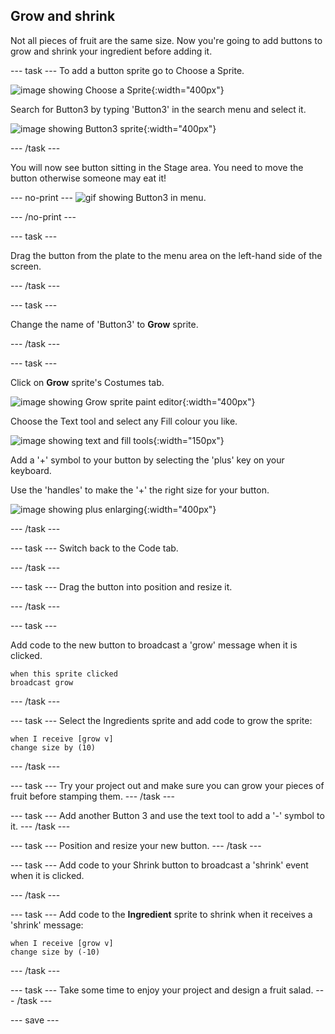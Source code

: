 ## Grow and shrink
Not all pieces of fruit are the same size. Now you're going to add buttons to grow and shrink your ingredient before adding it. 

--- task ---
To add a button sprite go to Choose a Sprite.

![image showing Choose a Sprite](images/fruit-choose-sprite.png){:width="400px"}

Search for Button3 by typing 'Button3' in the search menu and select it.

![image showing Button3 sprite](images/fruit-button3-sprite.png){:width="400px"}

--- /task ---

You will now see button sitting in the Stage area. You need to move the button otherwise someone may eat it!

--- no-print ---
![gif showing Button3 in menu](images/fruit-button3-menu.gif).

--- /no-print ---

--- task ---

Drag the button from the plate to the menu area on the left-hand side of the screen.

--- /task ---

--- task ---

Change the name of 'Button3' to **Grow** sprite.

--- /task ---

--- task ---

Click on **Grow** sprite's Costumes tab. 

![image showing Grow sprite paint editor](images/fruit-grow-paint.png){:width="400px"}

Choose the Text tool and select any Fill colour you like. 

![image showing text and fill tools](images/fruit-text-fill-tool.png){:width="150px"}

Add a '+' symbol to your button by selecting the 'plus' key on your keyboard.

Use the 'handles' to make the '+' the right size for your button. 

![image showing plus enlarging](images/fruit-grow-plus.png){:width="400px"}

--- /task ---

--- task ---
Switch back to the Code tab. 

--- /task ---

--- task ---
Drag the button into position and resize it. 

--- /task ---

--- task ---

Add code to the new button to broadcast a 'grow' message when it is clicked. 

```blocks3
when this sprite clicked
broadcast grow
```
--- /task ---

--- task ---
Select the Ingredients sprite and add code to grow the sprite:

```blocks3
when I receive [grow v]
change size by (10)
```
--- /task ---

--- task ---
Try your project out and make sure you can grow your pieces of fruit before stamping them. 
--- /task ---

--- task ---
Add another Button 3 and use the text tool to add a '-' symbol to it.
--- /task ---

--- task ---
Position and resize your new button. 
--- /task ---

--- task --- 
Add code to your Shrink button to broadcast a 'shrink' event when it is clicked.

--- /task ---

--- task ---
Add code to the **Ingredient** sprite to shrink when it receives a 'shrink' message:

```blocks3
when I receive [grow v]
change size by (-10)
```
--- /task ---

--- task ---
Take some time to enjoy your project and design a fruit salad. 
--- /task ---

--- save ---



